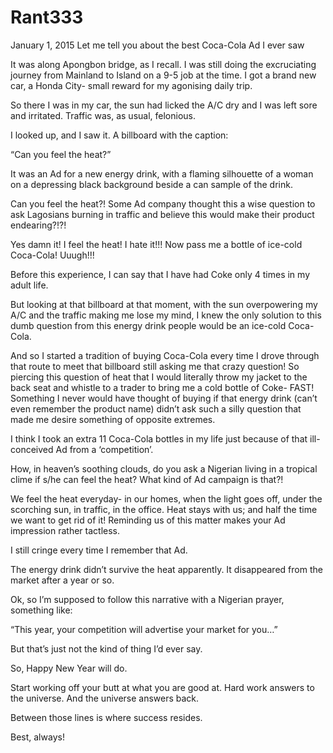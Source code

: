 # Rant333



January 1, 2015
Let me tell you about the best Coca-Cola Ad I ever saw

It was along Apongbon bridge, as I recall. I was still doing the excruciating journey from Mainland to Island on a 9-5 job at the time. I got a brand new car, a Honda City- small reward for my agonising daily trip.

So there I was in my car, the sun had licked the A/C dry and I was left sore and irritated. Traffic was, as usual, felonious. 

I looked up, and I saw it. A billboard with the caption:

“Can you feel the heat?”

It was an Ad for a new energy drink, with a flaming silhouette of a woman on a depressing black background beside a can sample of the drink.

Can you feel the heat?! Some Ad company thought this a wise question to ask Lagosians burning in traffic and believe this would make their product endearing?!?! 

Yes damn it! I feel the heat! I hate it!!! Now pass me a bottle of ice-cold Coca-Cola! Uuugh!!!

Before this experience, I can say that I have had Coke only 4 times in my adult life. 

But looking at that billboard at that moment, with the sun overpowering my A/C and the traffic making me lose my mind, I knew the only solution to this dumb question from this energy drink people would be an ice-cold Coca-Cola. 

And so I started a tradition of buying Coca-Cola every time I drove through that route to meet that billboard still asking me that crazy question! So piercing this question of heat that I would literally throw my jacket to the back seat and whistle to a trader to bring me a cold bottle of Coke- FAST! Something I never would have thought of buying if that energy drink (can’t even remember the product name) didn’t ask such a silly question that made me desire something of opposite extremes.

I think I took an extra 11 Coca-Cola bottles in my life just because of that ill-conceived Ad from a ‘competition’.

How, in heaven’s soothing clouds, do you ask a Nigerian living in a tropical clime if s/he can feel the heat? What kind of Ad campaign is that?!

We feel the heat everyday- in our homes, when the light goes off, under the scorching sun, in traffic, in the office. Heat stays with us; and half the time we want to get rid of it! Reminding us of this matter makes your Ad impression rather tactless.

I still cringe every time I remember that Ad.

The energy drink didn’t survive the heat apparently. It disappeared from the market after a year or so.

Ok, so I’m supposed to follow this narrative with a Nigerian prayer, something like:

“This year, your competition will advertise your market for you…”

But that’s just not the kind of thing I’d ever say.

So, Happy New Year will do.

Start working off your butt at what you are good at. Hard work answers to the universe. And the universe answers back.

Between those lines is where success resides.

Best, always!